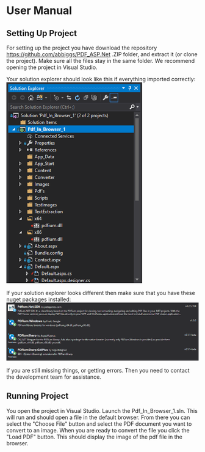 # User Manual

## Setting Up Project

For setting up the project you have download the repository https://github.com/abbiggs/PDF_ASP.Net .ZIP folder, and extract it (or clone the project). Make sure all the files stay in the same folder. We recommend opening the project in Visual Studio.

Your solution explorer should look like this if everything imported correctly:
![Solution Explorer](https://github.com/Brysonleeward/PDF-In-Browser-Rendering/blob/master/Auxiliary%20Files/SolutionExplorer.png)

If your solution explorer looks different then make sure that you have these nuget packages installed:
![Nuget packages](https://github.com/Brysonleeward/PDF-In-Browser-Rendering/blob/master/Auxiliary%20Files/NugetPackages.png)

If you are still missing things, or getting errors. Then you need to contact the development team for assistance.

## Running Project

You open the project in Visual Studio. Launch the Pdf_In_Browser_1.sln. This will run and should open a file in the default browser. From there you can select the "Choose File" button and select the PDF document you want to convert to an image. When you are ready to convert the file you click the "Load PDF" button. This should display the image of the pdf file in the browser.
